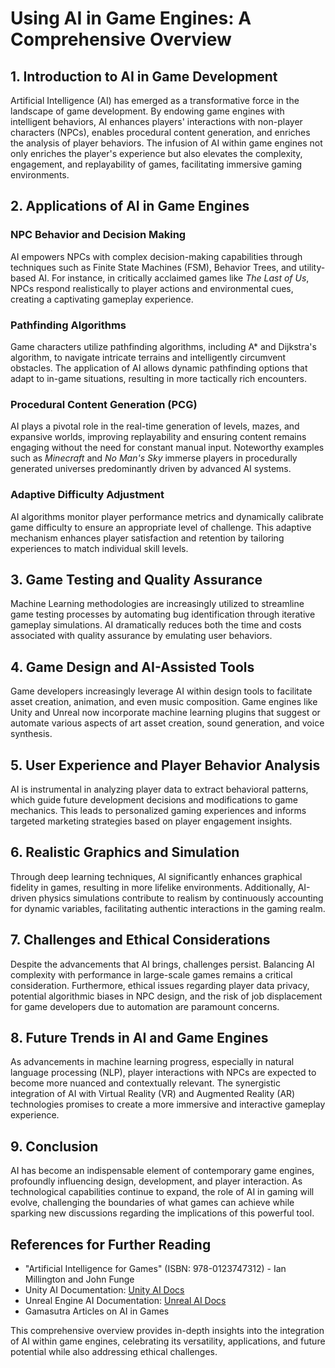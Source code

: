 # Using AI in Game Engines: A Comprehensive Overview

## 1. Introduction to AI in Game Development  
Artificial Intelligence (AI) has emerged as a transformative force in the landscape of game development. By endowing game engines with intelligent behaviors, AI enhances players' interactions with non-player characters (NPCs), enables procedural content generation, and enriches the analysis of player behaviors. The infusion of AI within game engines not only enriches the player's experience but also elevates the complexity, engagement, and replayability of games, facilitating immersive gaming environments.

## 2. Applications of AI in Game Engines  
### **NPC Behavior and Decision Making**  
AI empowers NPCs with complex decision-making capabilities through techniques such as Finite State Machines (FSM), Behavior Trees, and utility-based AI. For instance, in critically acclaimed games like *The Last of Us*, NPCs respond realistically to player actions and environmental cues, creating a captivating gameplay experience.

### **Pathfinding Algorithms**  
Game characters utilize pathfinding algorithms, including A* and Dijkstra's algorithm, to navigate intricate terrains and intelligently circumvent obstacles. The application of AI allows dynamic pathfinding options that adapt to in-game situations, resulting in more tactically rich encounters.

### **Procedural Content Generation (PCG)**  
AI plays a pivotal role in the real-time generation of levels, mazes, and expansive worlds, improving replayability and ensuring content remains engaging without the need for constant manual input. Noteworthy examples such as *Minecraft* and *No Man's Sky* immerse players in procedurally generated universes predominantly driven by advanced AI systems.

### **Adaptive Difficulty Adjustment**  
AI algorithms monitor player performance metrics and dynamically calibrate game difficulty to ensure an appropriate level of challenge. This adaptive mechanism enhances player satisfaction and retention by tailoring experiences to match individual skill levels.

## 3. Game Testing and Quality Assurance  
Machine Learning methodologies are increasingly utilized to streamline game testing processes by automating bug identification through iterative gameplay simulations. AI dramatically reduces both the time and costs associated with quality assurance by emulating user behaviors.

## 4. Game Design and AI-Assisted Tools  
Game developers increasingly leverage AI within design tools to facilitate asset creation, animation, and even music composition. Game engines like Unity and Unreal now incorporate machine learning plugins that suggest or automate various aspects of art asset creation, sound generation, and voice synthesis.

## 5. User Experience and Player Behavior Analysis  
AI is instrumental in analyzing player data to extract behavioral patterns, which guide future development decisions and modifications to game mechanics. This leads to personalized gaming experiences and informs targeted marketing strategies based on player engagement insights.

## 6. Realistic Graphics and Simulation  
Through deep learning techniques, AI significantly enhances graphical fidelity in games, resulting in more lifelike environments. Additionally, AI-driven physics simulations contribute to realism by continuously accounting for dynamic variables, facilitating authentic interactions in the gaming realm.

## 7. Challenges and Ethical Considerations  
Despite the advancements that AI brings, challenges persist. Balancing AI complexity with performance in large-scale games remains a critical consideration. Furthermore, ethical issues regarding player data privacy, potential algorithmic biases in NPC design, and the risk of job displacement for game developers due to automation are paramount concerns.

## 8. Future Trends in AI and Game Engines  
As advancements in machine learning progress, especially in natural language processing (NLP), player interactions with NPCs are expected to become more nuanced and contextually relevant. The synergistic integration of AI with Virtual Reality (VR) and Augmented Reality (AR) technologies promises to create a more immersive and interactive gameplay experience.

## 9. Conclusion  
AI has become an indispensable element of contemporary game engines, profoundly influencing design, development, and player interaction. As technological capabilities continue to expand, the role of AI in gaming will evolve, challenging the boundaries of what games can achieve while sparking new discussions regarding the implications of this powerful tool.

## References for Further Reading  
- "Artificial Intelligence for Games" (ISBN: 978-0123747312) - Ian Millington and John Funge  
- Unity AI Documentation: [Unity AI Docs](https://docs.unity3d.com/Manual/AI.html)  
- Unreal Engine AI Documentation: [Unreal AI Docs](https://docs.unrealengine.com/en-US/Gameplay/AI/index.html)  
- Gamasutra Articles on AI in Games  

This comprehensive overview provides in-depth insights into the integration of AI within game engines, celebrating its versatility, applications, and future potential while also addressing ethical challenges.